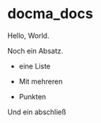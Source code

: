 # docma_docs

Hello, World.

Noch ein Absatz.

* eine Liste

* Mit mehreren

* Punkten

Und ein abschließ